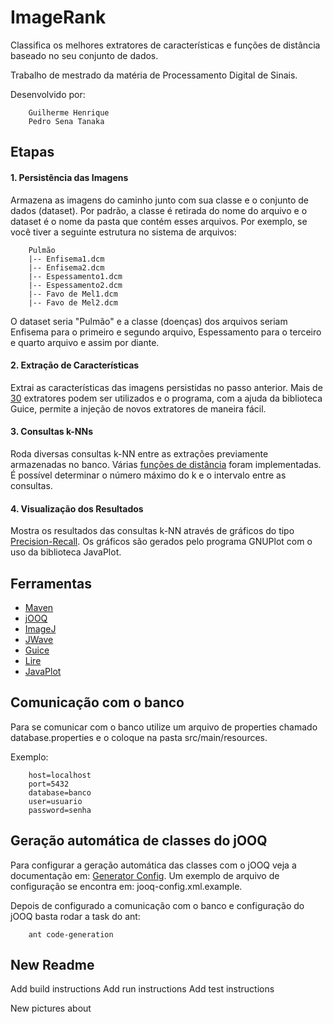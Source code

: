 # ImageRank

Classifica os melhores extratores de características e funções de distância baseado no seu conjunto de dados.

Trabalho de mestrado da matéria de Processamento Digital de Sinais.

Desenvolvido por:
    
        Guilherme Henrique
        Pedro Sena Tanaka
        
## Etapas

#### 1. Persistência das Imagens

Armazena as imagens do caminho junto com sua classe e o conjunto de dados (dataset).
Por padrão, a classe é retirada do nome do arquivo e o dataset é o nome da pasta que contém esses arquivos.
Por exemplo, se você tiver a seguinte estrutura no sistema de arquivos:

    	Pulmão
    	|-- Enfisema1.dcm
    	|-- Enfisema2.dcm
    	|-- Espessamento1.dcm
    	|-- Espessamento2.dcm
    	|-- Favo de Mel1.dcm
    	|-- Favo de Mel2.dcm

O dataset seria "Pulmão" e a classe (doenças) dos arquivos seriam Enfisema para o primeiro e segundo arquivo, Espessamento para o terceiro e quarto arquivo e assim por diante.

#### 2. **Extração de Características**

Extrai as características das imagens persistidas no passo anterior.
Mais de [30](https://github.com/gjhenrique/image-wavelet/blob/0ee87bb4a81f732ba0d25aa5a55a2157f0cce6d8/sql/seeds.sql) extratores podem ser utilizados 
e o programa, com a ajuda da biblioteca Guice, permite a injeção de novos extratores de maneira fácil.

#### 3. **Consultas k-NNs**

Roda diversas consultas k-NN entre as extrações previamente armazenadas no banco.
Várias [funções de distância](https://github.com/gjhenrique/image-wavelet/blob/master/sql/seeds.sql) foram implementadas.
É possível determinar o número máximo do k e o intervalo entre as consultas.

#### 4. **Visualização dos Resultados**

Mostra os resultados das consultas k-NN através de gráficos do tipo [Precision-Recall]([https://en.wikipedia.org/wiki/Precision_and_recall).
Os gráficos são gerados pelo programa GNUPlot com o uso da biblioteca JavaPlot.

## Ferramentas
* [Maven](https://maven.apache.org/)
* [jOOQ](http://www.jooq.org)
* [ImageJ](https://imagej.nih.gov/ij)
* [JWave](https://github.com/pedro-stanaka/JWave)
* [Guice](https://github.com/google/guice)
* [Lire](http://www.lire-project.net/)
* [JavaPlot](http://javaplot.panayotis.com/)

## Comunicação com o banco
Para se comunicar com o banco utilize um arquivo de properties chamado database.properties
e o coloque na pasta src/main/resources.

Exemplo:
        
        host=localhost
        port=5432
        database=banco
        user=usuario
        password=senha


## Geração automática de classes do jOOQ

Para configurar a geração automática das classes com o jOOQ veja a documentação em: [Generator Config](http://www.jooq.org/doc/3.3/manual/code-generation/codegen-configuration).
Um exemplo de arquivo de configuração se encontra em: jooq-config.xml.example.

Depois de configurado a comunicação com o banco e configuração do jOOQ basta rodar a task do ant:

		ant code-generation

## New Readme

Add build instructions
Add run instructions
Add test instructions

New pictures about
